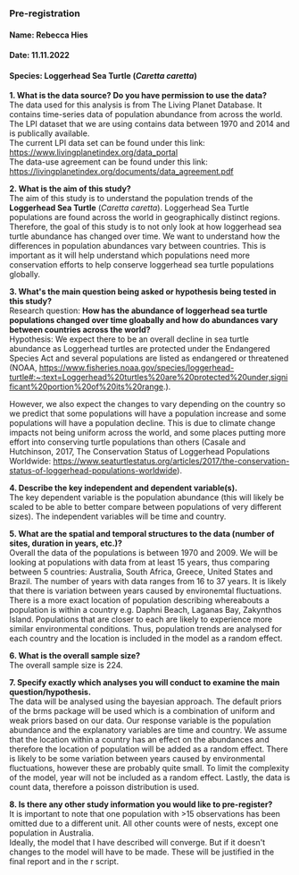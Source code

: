 ### Pre-registration

#### Name: Rebecca Hies

#### Date: 11.11.2022

#### Species: Loggerhead Sea Turtle (*Caretta caretta*)

**1. What is the data source?  Do you have permission to use the data?**  
The data used for this analysis is from The Living Planet Database. It contains time-series data of population abundance from across the world. The LPI dataset that we are using contains data between 1970 and 2014 and is publically available.  
The current LPI data set can be found under this link: https://www.livingplanetindex.org/data_portal  
The data-use agreement can be found under this link: https://livingplanetindex.org/documents/data_agreement.pdf

**2. What is the aim of this study?**  
The aim of this study is to understand the population trends of the **Loggerhead Sea Turtle** (*Caretta caretta*). Loggerhead Sea Turtle populations are found across the world in geographically distinct regions. Therefore, the goal of this study is to not only look at how loggerhead sea turtle abundance has changed over time. We want to understand how the differences in population abundances vary between countries. This is important as it will help understand which populations need more conservation efforts to help conserve loggerhead sea turtle populations globally. 

**3. What's the main question being asked or hypothesis being tested in this study?**  
Research question: **How has the abundance of loggerhead sea turtle populations changed over time gloabally and how do abundances vary between countries across the world?**  
Hypothesis: We expect there to be an overall decline in sea turtle abundance as Loggerhead turtles are protected under the Endangered Species Act and several populations are listed as endangered or threatened (NOAA, https://www.fisheries.noaa.gov/species/loggerhead-turtle#:~:text=Loggerhead%20turtles%20are%20protected%20under,significant%20portion%20of%20its%20range.).  

However, we also expect the changes to vary depending on the country so we predict that some populations will have a population increase and some populations will have a population decline. This is due to climate change impacts not being uniform across the world, and some places putting more effort into conserving turtle populations than others (Casale and Hutchinson, 2017, The Conservation Status of Loggerhead Populations Worldwide: https://www.seaturtlestatus.org/articles/2017/the-conservation-status-of-loggerhead-populations-worldwide).

**4. Describe the key independent and dependent variable(s).**  
The key dependent variable is the population abundance (this will likely be scaled to be able to better compare between populations of very different sizes). The independent variables will be time and country.  

**5. What are the spatial and temporal structures to the data (number of sites, duration in years, etc.)?**  
Overall the data of the populations is between 1970 and 2009. We will be looking at populations with data from at least 15 years, thus comparing between 5 countries: Australia, South Africa, Greece, United States and Brazil. The number of years with data ranges from 16 to 37 years. It is likely that there is variation between years caused by environemtal fluctuations. There is a more exact location of population describing whereabouts a population is within a country e.g. Daphni Beach, Laganas Bay, Zakynthos Island. Populations that are closer to each are likely to experience more similar environmental conditions. Thus, population trends are analysed for each country and the location is included in the model as a random effect.

**6. What is the overall sample size?**  
The overall sample size is 224.  

**7. Specify exactly which analyses you will conduct to examine the main question/hypothesis.**  
The data will be analysed using the bayesian approach. The default priors of the brms package will be used which is a combination of uniform and weak priors based on our data. Our response variable is the population abundance and the explanatory variables are time and country. We assume that the location within a country has an effect on the abundances and therefore the location of population will be added as a random effect. There is likely to be some variation between years caused by environmental fluctuations, however these are probably quite small. To limit the complexity of the model, year will not be included as a random effect. Lastly, the data is count data, therefore a poisson distribution is used.

**8. Is there any other study information you would like to pre-register?**  
It is important to note that one population with >15 observations has been omitted due to a different unit. All other counts were of nests, except one population in Australia.  
Ideally, the model that I have described will converge. But if it doesn't changes to the model will have to be made. These will be justified in the final report and in the r script. 


